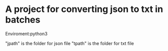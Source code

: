 # A project for converting json to txt in batches
 
Enviroment:python3 

"jpath" is the folder for json file
"tpath" is the folder for txt file
